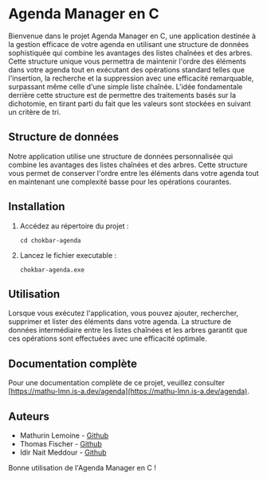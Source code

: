 # Agenda Manager en C

Bienvenue dans le projet Agenda Manager en C, une application destinée à la gestion efficace de votre agenda en utilisant une structure de données sophistiquée qui combine les avantages des listes chaînées et des arbres. Cette structure unique vous permettra de maintenir l'ordre des éléments dans votre agenda tout en exécutant des opérations standard telles que l'insertion, la recherche et la suppression avec une efficacité remarquable, surpassant même celle d'une simple liste chaînée. L'idée fondamentale derrière cette structure est de permettre des traitements basés sur la dichotomie, en tirant parti du fait que les valeurs sont stockées en suivant un critère de tri.

## Structure de données

Notre application utilise une structure de données personnalisée qui combine les avantages des listes chaînées et des arbres. Cette structure vous permet de conserver l'ordre entre les éléments dans votre agenda tout en maintenant une complexité basse pour les opérations courantes.

## Installation

1. Accédez au répertoire du projet :
    
    ```batch
    cd chokbar-agenda
    ```

2. Lancez le fichier executable :
    
    ```batch
    chokbar-agenda.exe
    ```


## Utilisation

Lorsque vous exécutez l'application, vous pouvez ajouter, rechercher, supprimer et lister des éléments dans votre agenda. La structure de données intermédiaire entre les listes chaînées et les arbres garantit que ces opérations sont effectuées avec une efficacité optimale.


## Documentation complète

Pour une documentation complète de ce projet, veuillez consulter [https://mathu-lmn.is-a.dev/agenda](https://mathu-lmn.is-a.dev/agenda).

## Auteurs

- Mathurin Lemoine - [Github](https://github.com/Mathu-lmn)
- Thomas Fischer - [Github](https://github.com/Redtom67)
- Idir Nait Meddour - [Github](https://github.com/Niilyx)


Bonne utilisation de l'Agenda Manager en C !